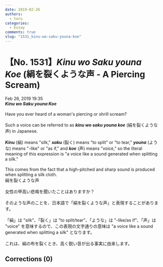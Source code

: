 ```yaml
---
date: 2019-02-26
authors:
  - toru
categories:
  - Essay
comments: true
slug: "1531_kinu-wo-saku-youna-koe"
---
```


# 【No. 1531】<strong><em>Kinu wo Saku youna Koe</em></strong> (絹を裂くような声 - A Piercing Scream)
<div class="date">Feb 26, 2019 19:35</div>
<div id="post"><div id="body_show_ori">
<strong><em>Kinu wo Saku youna Koe</em></strong><br/><br/>Have you ever heard of a woman's piercing or shrill scream?<br/><br/>Such a voice can be referred to as <strong><em>kinu wo saku youna koe</em></strong> (絹を裂くような声) in Japanese.<br/><br/><strong><em>Kinu</em></strong> (絹) means "silk," <strong><em>saku</em></strong> (裂く) means "to split" or "to tear," <strong><em>youna</em></strong> (ような) means "-like" or "as if," and <strong><em>koe</em></strong> (声) means "voice," so the literal meaning of this expression is "a voice like a sound generated when splitting a silk."<br/><br/>This comes from the fact that a high-pitched and sharp sound is produced when splitting a silk cloth.
</div></div>

<!-- more -->

<div id="post_ja"><div id="body_show_mo">
絹を裂くような声<br/><br/>女性の甲高い悲鳴を聞いたことはありますか？<br/><br/>そのような声のことを、日本語で「絹を裂くような声」と表現することがあります。<br/><br/>「絹」は "silk"、「裂く」は "to split/tear"、「ような」は "-like/as if"、「声」は "voice" を意味するので、この表現の文字通りの意味は "a voice like a sound generated when splitting a silk" となります。<br/><br/>これは、絹の布を裂くとき、高く鋭い音が出る事実に由来します。
</div></div>

## Corrections (0)
